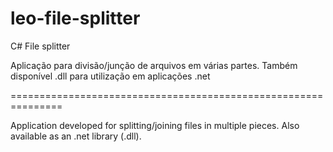 # leo-file-splitter
C# File splitter

Aplicação para divisão/junção de arquivos em várias partes.
Também disponível .dll para utilização em aplicações .net

===============================================================

Application developed for splitting/joining files in multiple pieces.
Also available as an .net library (.dll).
